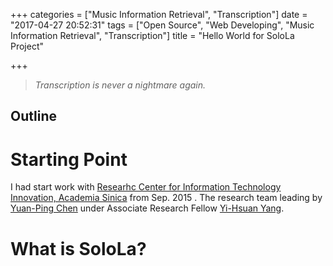 +++
categories = ["Music Information Retrieval", "Transcription"]
date = "2017-04-27 20:52:31"
tags = ["Open Source", "Web Developing", "Music Information Retrieval", "Transcription"]
title = "Hello World for SoloLa Project"

+++

> *Transcription is never a nightmare again.*


## Outline
<!-- toc -->
<!-- more -->

# Starting Point
I had start work with [Researhc Center for Information Technology Innovation, Academia Sinica](https://www.citi.sinica.edu.tw/en/) from Sep. 2015 . The research team leading by [Yuan-Ping Chen](http://yp-chen.com/) under Associate Research Fellow [Yi-Hsuan Yang](http://mac.citi.sinica.edu.tw/~yang/).

# What is SoloLa?
